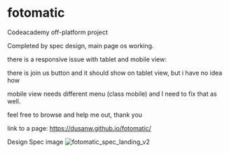 # fotomatic
Codeacademy off-platform project

Completed by spec design, main page os working. 

there is a responsive issue with tablet and mobile view:

there is join us button and it should show on tablet view, but i have no idea how

mobile view needs different menu (class mobile) and I need to fix that as well.

feel free to browse and help me out, thank you

link to a page: https://dusanw.github.io/fotomatic/

Design Spec image
![fotomatic_spec_landing_v2](https://user-images.githubusercontent.com/18562312/180016301-22668471-bf81-4da1-ad87-a35466c1da2a.png)
